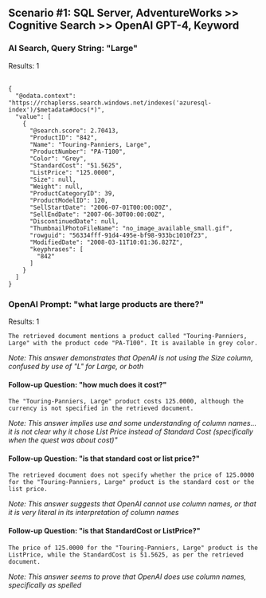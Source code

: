 ## Scenario #1: SQL Server, AdventureWorks >> Cognitive Search >> OpenAI GPT-4, Keyword

### AI Search, Query String: "Large"
Results: 1
<br><br>
```
{
  "@odata.context": "https://rchaplerss.search.windows.net/indexes('azuresql-index')/$metadata#docs(*)",
  "value": [
    {
      "@search.score": 2.70413,
      "ProductID": "842",
      "Name": "Touring-Panniers, Large",
      "ProductNumber": "PA-T100",
      "Color": "Grey",
      "StandardCost": "51.5625",
      "ListPrice": "125.0000",
      "Size": null,
      "Weight": null,
      "ProductCategoryID": 39,
      "ProductModelID": 120,
      "SellStartDate": "2006-07-01T00:00:00Z",
      "SellEndDate": "2007-06-30T00:00:00Z",
      "DiscontinuedDate": null,
      "ThumbnailPhotoFileName": "no_image_available_small.gif",
      "rowguid": "56334fff-91d4-495e-bf98-933bc1010f23",
      "ModifiedDate": "2008-03-11T10:01:36.827Z",
      "keyphrases": [
        "842"
      ]
    }
  ]
}
```

### OpenAI Prompt: "what large products are there?"
Results: 1
```
The retrieved document mentions a product called "Touring-Panniers, Large" with the product code "PA-T100". It is available in grey color.
```
_Note: This answer demonstrates that OpenAI is not using the Size column, confused by use of "L" for Large, or both_

#### Follow-up Question: "how much does it cost?"
```
The "Touring-Panniers, Large" product costs 125.0000, although the currency is not specified in the retrieved document.
```
_Note: This answer implies use and some understanding of column names... it is not clear why it chose List Price instead of Standard Cost (specifically when the quest was about cost)"_
  
#### Follow-up Question: "is that standard cost or list price?"
```
The retrieved document does not specify whether the price of 125.0000 for the "Touring-Panniers, Large" product is the standard cost or the list price.
```
_Note: This answer suggests that OpenAI cannot use column names, or that it is very literal in its interpretation of column names_
  
#### Follow-up Question: "is that StandardCost or ListPrice?"
```
The price of 125.0000 for the "Touring-Panniers, Large" product is the ListPrice, while the StandardCost is 51.5625, as per the retrieved document.
```
_Note: This answer seems to prove that OpenAI does use column names, specifically as spelled_








